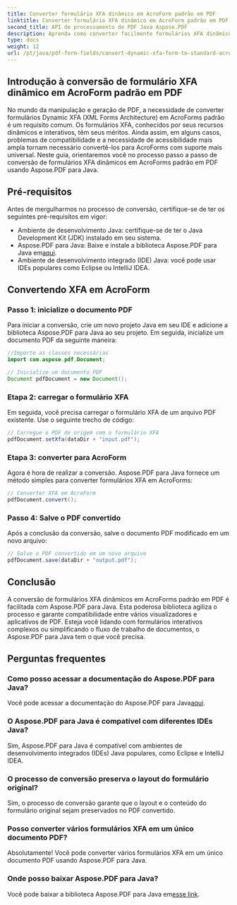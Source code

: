 ```yaml
---
title: Converter formulário XFA dinâmico em AcroForm padrão em PDF
linktitle: Converter formulário XFA dinâmico em AcroForm padrão em PDF
second_title: API de processamento de PDF Java Aspose.PDF
description: Aprenda como converter facilmente formulários XFA dinâmicos em AcroForms padrão em PDF usando Aspose.PDF para Java. Garanta compatibilidade e acessibilidade.
type: docs
weight: 12
url: /pt/java/pdf-form-fields/convert-dynamic-xfa-form-to-standard-acroform-in-pdf/
---
```


## Introdução à conversão de formulário XFA dinâmico em AcroForm padrão em PDF

No mundo da manipulação e geração de PDF, a necessidade de converter formulários Dynamic XFA (XML Forms Architecture) em AcroForms padrão é um requisito comum. Os formulários XFA, conhecidos por seus recursos dinâmicos e interativos, têm seus méritos. Ainda assim, em alguns casos, problemas de compatibilidade e a necessidade de acessibilidade mais ampla tornam necessário convertê-los para AcroForms com suporte mais universal. Neste guia, orientaremos você no processo passo a passo de conversão de formulários XFA dinâmicos em AcroForms padrão em PDF usando Aspose.PDF para Java.

## Pré-requisitos

Antes de mergulharmos no processo de conversão, certifique-se de ter os seguintes pré-requisitos em vigor:

- Ambiente de desenvolvimento Java: certifique-se de ter o Java Development Kit (JDK) instalado em seu sistema.
-  Aspose.PDF para Java: Baixe e instale a biblioteca Aspose.PDF para Java em[aqui](https://releases.aspose.com/pdf/java/).
- Ambiente de desenvolvimento integrado (IDE) Java: você pode usar IDEs populares como Eclipse ou IntelliJ IDEA.

## Convertendo XFA em AcroForm

### Passo 1: inicialize o documento PDF

Para iniciar a conversão, crie um novo projeto Java em seu IDE e adicione a biblioteca Aspose.PDF para Java ao seu projeto. Em seguida, inicialize um documento PDF da seguinte maneira:

```java
//Importe as classes necessárias
import com.aspose.pdf.Document;

// Inicialize um documento PDF
Document pdfDocument = new Document();
```

### Etapa 2: carregar o formulário XFA

Em seguida, você precisa carregar o formulário XFA de um arquivo PDF existente. Use o seguinte trecho de código:

```java
// Carregue o PDF de origem com o formulário XFA
pdfDocument.setXfa(dataDir + "input.pdf");
```

### Etapa 3: converter para AcroForm

Agora é hora de realizar a conversão. Aspose.PDF para Java fornece um método simples para converter formulários XFA em AcroForms:

```java
// Converter XFA em AcroForm
pdfDocument.convert();
```

### Passo 4: Salve o PDF convertido

Após a conclusão da conversão, salve o documento PDF modificado em um novo arquivo:

```java
// Salve o PDF convertido em um novo arquivo
pdfDocument.save(dataDir + "output.pdf");
```

## Conclusão

A conversão de formulários XFA dinâmicos em AcroForms padrão em PDF é facilitada com Aspose.PDF para Java. Esta poderosa biblioteca agiliza o processo e garante compatibilidade entre vários visualizadores e aplicativos de PDF. Esteja você lidando com formulários interativos complexos ou simplificando o fluxo de trabalho de documentos, o Aspose.PDF para Java tem o que você precisa.

## Perguntas frequentes

### Como posso acessar a documentação do Aspose.PDF para Java?

 Você pode acessar a documentação do Aspose.PDF para Java[aqui](https://reference.aspose.com/pdf/java/).

### O Aspose.PDF para Java é compatível com diferentes IDEs Java?

Sim, Aspose.PDF para Java é compatível com ambientes de desenvolvimento integrados (IDEs) Java populares, como Eclipse e IntelliJ IDEA.

### O processo de conversão preserva o layout do formulário original?

Sim, o processo de conversão garante que o layout e o conteúdo do formulário original sejam preservados no PDF convertido.

### Posso converter vários formulários XFA em um único documento PDF?

Absolutamente! Você pode converter vários formulários XFA em um único documento PDF usando Aspose.PDF para Java.

### Onde posso baixar Aspose.PDF para Java?

 Você pode baixar a biblioteca Aspose.PDF para Java em[esse link](https://releases.aspose.com/pdf/java/).